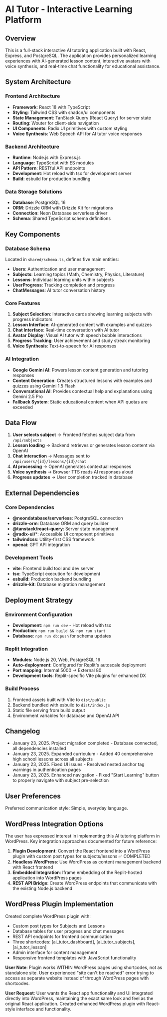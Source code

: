 # AI Tutor - Interactive Learning Platform

## Overview

This is a full-stack interactive AI tutoring application built with React, Express, and PostgreSQL. The application provides personalized learning experiences with AI-generated lesson content, interactive avatars with voice synthesis, and real-time chat functionality for educational assistance.

## System Architecture

### Frontend Architecture
- **Framework**: React 18 with TypeScript
- **Styling**: Tailwind CSS with shadcn/ui components
- **State Management**: TanStack Query (React Query) for server state
- **Routing**: Wouter for client-side navigation
- **UI Components**: Radix UI primitives with custom styling
- **Voice Synthesis**: Web Speech API for AI tutor voice responses

### Backend Architecture
- **Runtime**: Node.js with Express.js
- **Language**: TypeScript with ES modules
- **API Pattern**: RESTful API endpoints
- **Development**: Hot reload with tsx for development server
- **Build**: esbuild for production bundling

### Data Storage Solutions
- **Database**: PostgreSQL 16
- **ORM**: Drizzle ORM with Drizzle Kit for migrations
- **Connection**: Neon Database serverless driver
- **Schema**: Shared TypeScript schema definitions

## Key Components

### Database Schema
Located in `shared/schema.ts`, defines five main entities:
- **Users**: Authentication and user management
- **Subjects**: Learning topics (Math, Chemistry, Physics, Literature)
- **Lessons**: Individual learning units within subjects
- **UserProgress**: Tracking completion and progress
- **ChatMessages**: AI tutor conversation history

### Core Features
1. **Subject Selection**: Interactive cards showing learning subjects with progress indicators
2. **Lesson Interface**: AI-generated content with examples and quizzes
3. **Chat Interface**: Real-time conversation with AI tutor
4. **Avatar Display**: Visual AI tutor with speech bubble interactions
5. **Progress Tracking**: User achievement and study streak monitoring
6. **Voice Synthesis**: Text-to-speech for AI responses

### AI Integration
- **Google Gemini AI**: Powers lesson content generation and tutoring responses
- **Content Generation**: Creates structured lessons with examples and quizzes using Gemini 1.5 Flash
- **Conversational AI**: Provides contextual help and explanations using Gemini 2.5 Pro
- **Fallback System**: Static educational content when API quotas are exceeded

## Data Flow

1. **User selects subject** → Frontend fetches subject data from `/api/subjects`
2. **Lesson loading** → Backend retrieves or generates lesson content via OpenAI
3. **Chat interaction** → Messages sent to `/api/users/{id}/lessons/{id}/chat`
4. **AI processing** → OpenAI generates contextual responses
5. **Voice synthesis** → Browser TTS reads AI responses aloud
6. **Progress updates** → User completion tracked in database

## External Dependencies

### Core Dependencies
- **@neondatabase/serverless**: PostgreSQL connection
- **drizzle-orm**: Database ORM and query builder
- **@tanstack/react-query**: Server state management
- **@radix-ui/***: Accessible UI component primitives
- **tailwindcss**: Utility-first CSS framework
- **openai**: GPT API integration

### Development Tools
- **vite**: Frontend build tool and dev server
- **tsx**: TypeScript execution for development
- **esbuild**: Production backend bundling
- **drizzle-kit**: Database migration management

## Deployment Strategy

### Environment Configuration
- **Development**: `npm run dev` - Hot reload with tsx
- **Production**: `npm run build && npm run start`
- **Database**: `npm run db:push` for schema updates

### Replit Integration
- **Modules**: Node.js 20, Web, PostgreSQL 16
- **Auto-deployment**: Configured for Replit's autoscale deployment
- **Port mapping**: Internal 5000 → External 80
- **Development tools**: Replit-specific Vite plugins for enhanced DX

### Build Process
1. Frontend assets built with Vite to `dist/public`
2. Backend bundled with esbuild to `dist/index.js`
3. Static file serving from build output
4. Environment variables for database and OpenAI API

## Changelog
- January 23, 2025. Project migration completed - Database connected, all dependencies installed
- January 23, 2025. Expanded curriculum - Added 40 comprehensive high school lessons across all subjects
- January 23, 2025. Fixed UI issues - Resolved nested anchor tag warnings in authentication pages
- January 23, 2025. Enhanced navigation - Fixed "Start Learning" button to properly navigate with subject pre-selection

## User Preferences

Preferred communication style: Simple, everyday language.

## WordPress Integration Options

The user has expressed interest in implementing this AI tutoring platform in WordPress. Key integration approaches documented for future reference:

1. **Plugin Development**: Convert the React frontend into a WordPress plugin with custom post types for subjects/lessons ✅ COMPLETED
2. **Headless WordPress**: Use WordPress as content management backend with React frontend
3. **Embedded Integration**: Iframe embedding of the Replit-hosted application into WordPress pages
4. **REST API Bridge**: Create WordPress endpoints that communicate with the existing Node.js backend

## WordPress Plugin Implementation

Created complete WordPress plugin with:
- Custom post types for Subjects and Lessons
- Database tables for user progress and chat messages
- REST API endpoints for frontend communication
- Three shortcodes: [ai_tutor_dashboard], [ai_tutor_subjects], [ai_tutor_lesson]
- Admin interface for content management
- Responsive frontend templates with JavaScript functionality

**User Note**: Plugin works WITHIN WordPress pages using shortcodes, not as standalone site. User experienced "site can't be reached" error trying to access as separate website instead of through WordPress pages with shortcodes.

**User Request**: User wants the React app functionality and UI integrated directly into WordPress, maintaining the exact same look and feel as the original React application. Created enhanced WordPress plugin with React-style interface and functionality.